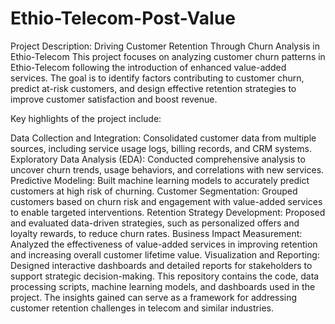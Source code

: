 # Ethio-Telecom-Post-Value
Project Description: Driving Customer Retention Through Churn Analysis in Ethio-Telecom
This project focuses on analyzing customer churn patterns in Ethio-Telecom following the introduction of enhanced value-added services. The goal is to identify factors contributing to customer churn, predict at-risk customers, and design effective retention strategies to improve customer satisfaction and boost revenue.

Key highlights of the project include:

Data Collection and Integration: Consolidated customer data from multiple sources, including service usage logs, billing records, and CRM systems.
Exploratory Data Analysis (EDA): Conducted comprehensive analysis to uncover churn trends, usage behaviors, and correlations with new services.
Predictive Modeling: Built machine learning models to accurately predict customers at high risk of churning.
Customer Segmentation: Grouped customers based on churn risk and engagement with value-added services to enable targeted interventions.
Retention Strategy Development: Proposed and evaluated data-driven strategies, such as personalized offers and loyalty rewards, to reduce churn rates.
Business Impact Measurement: Analyzed the effectiveness of value-added services in improving retention and increasing overall customer lifetime value.
Visualization and Reporting: Designed interactive dashboards and detailed reports for stakeholders to support strategic decision-making.
This repository contains the code, data processing scripts, machine learning models, and dashboards used in the project. The insights gained can serve as a framework for addressing customer retention challenges in telecom and similar industries.
